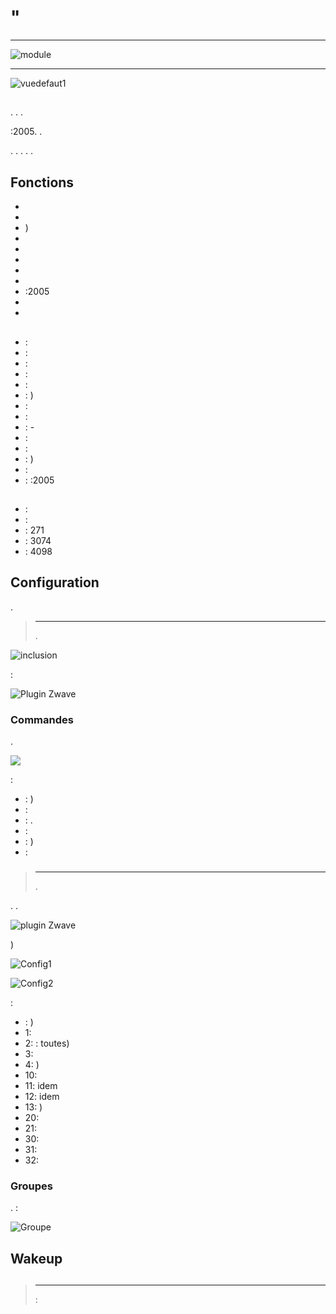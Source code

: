# "

****

![module](images/fibaro.fgsd102/module.jpg)

****

![vuedefaut1](images/fibaro.fgsd102/vuedefaut1.jpg)

## 

. . .

:2005. .

. . . . .

## Fonctions

-   
-   
-   )
-   
-   
-   
-   
-   
-   :2005
-   
-   

## 

-    : 
-    : 
-    : 
-    : 
-    : 
-    : )
-    : 
-    : 
-    : -
-    : 
-   : 
-    : )
-    : 
-    : :2005

## 

-    : 
-    : 
-    : 271
-    : 3074
-    : 4098

## Configuration

 [](https://doc.jeedom.com/en_US/plugins/automation%20protocol/openzwave/).

> ****
>
> .

![inclusion](images/fibaro.fgsd102/inclusion.jpg)

 :

![Plugin Zwave](images/fibaro.fgsd102/information.jpg)

### Commandes

.

![](images/fibaro.fgsd102/commandes.jpg)

 :

-    : )
-    : 
-    : . 
-    : 
-    : )
-    : 

### 

> ****
>
> .

. .

![ plugin Zwave](images/plugin/bouton_configuration.jpg)

)

![Config1](images/fibaro.fgsd102/config1.jpg)

![Config2](images/fibaro.fgsd102/config2.jpg)

 :

-    : )
-   1: 
-   2:  : toutes)
-   3: 
-   4: )
-   10: 
-   11: idem
-   12: idem
-   13: )
-   20: 
-   21: 
-   30: 
-   31: 
-   32: 

### Groupes

. :

![Groupe](images/fibaro.fgsd102/groupe.jpg)

## 

### 

## Wakeup



## 

> ****
>
>  : 
